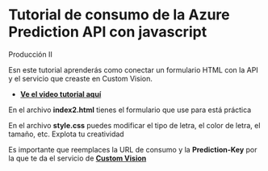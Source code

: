 # Tutorial de consumo de la Azure Prediction API con javascript
Producción II

Esn este tutorial aprenderás como conectar un formulario HTML con la API y el servicio que creaste en Custom Vision.

 - **[Ve el video tutorial aquí](https://web.microsoftstream.com/video/f4efda53-49b4-4fcb-a10b-6dfc3b673a62)**

En el archivo **index2.html** tienes el formulario que use para está práctica

En el archivo **style.css** puedes modificar el tipo de letra, el color de letra, el tamaño, etc. Explota tu creatividad

Es importante que reemplaces la URL de consumo y la **Prediction-Key** por la que te da el servicio de **[Custom Vision](https://www.customvision.ai/)** 

